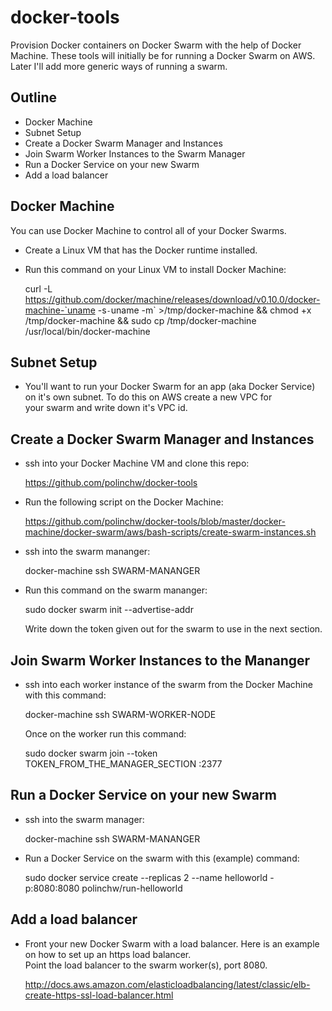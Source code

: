 # docker-tools
Provision Docker containers on Docker Swarm with the help of Docker Machine.  These tools will initially be for running a Docker Swarm on AWS.  Later I'll add more generic ways of running a swarm.

## Outline
- Docker Machine
- Subnet Setup 
- Create a Docker Swarm Manager and Instances
- Join Swarm Worker Instances to the Swarm Manager
- Run a Docker Service on your new Swarm
- Add a load balancer

## Docker Machine
You can use Docker Machine to control all of your Docker Swarms.  
- Create a Linux VM that has the Docker runtime installed.
- Run this command on your Linux VM to install Docker Machine:

  curl -L https://github.com/docker/machine/releases/download/v0.10.0/docker-machine-`uname -s`-`uname -m` >/tmp/docker-machine &&
  chmod +x /tmp/docker-machine &&
  sudo cp /tmp/docker-machine /usr/local/bin/docker-machine
 
## Subnet Setup
- You'll want to run your Docker Swarm for an app (aka Docker Service) on it's own subnet. To do this on AWS create a new VPC for   
  your swarm and write down it's VPC id.
  
## Create a Docker Swarm Manager and Instances
- ssh into your Docker Machine VM and clone this repo:

  https://github.com/polinchw/docker-tools  

- Run the following script on the Docker Machine:

  https://github.com/polinchw/docker-tools/blob/master/docker-machine/docker-swarm/aws/bash-scripts/create-swarm-instances.sh
  
- ssh into the swarm mananger:

  docker-machine ssh SWARM-MANANGER
  
- Run this command on the swarm mananger:   

  sudo docker swarm init --advertise-addr <IP-ADDRESS-OF-SWARM-MANAGER>
  
  Write down the token given out for the swarm to use in the next section.
  
## Join Swarm Worker Instances to the Mananger
- ssh into each worker instance of the swarm from the Docker Machine with this command:
 
  docker-machine ssh SWARM-WORKER-NODE
  
  Once on the worker run this command:
  
  sudo docker swarm join --token TOKEN_FROM_THE_MANAGER_SECTION <IP-ADDRESS-OF-SWARM-MANANGER>:2377

## Run a Docker Service on your new Swarm
- ssh into the swarm manager:

  docker-machine ssh SWARM-MANANGER
  
- Run a Docker Service on the swarm with this (example) command:

  sudo docker service create --replicas 2 --name helloworld -p:8080:8080 polinchw/run-helloworld

## Add a load balancer
- Front your new Docker Swarm with a load balancer.  Here is an example on how to set up an https load balancer.  
  Point the load balancer to the swarm worker(s), port 8080. 
  
  http://docs.aws.amazon.com/elasticloadbalancing/latest/classic/elb-create-https-ssl-load-balancer.html
  
